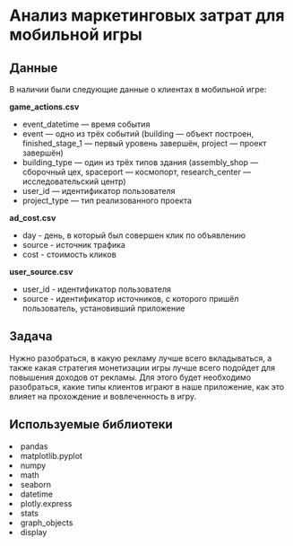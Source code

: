 # Анализ маркетинговых затрат для мобильной игры

## Данные

В наличии были следующие данные о клиентах в мобильной игре:

**game_actions.csv**
- event_datetime — время события
- event — одно из трёх событий (building — объект построен, finished_stage_1 — первый уровень завершён, project — проект завершён)
- building_type — один из трёх типов здания (assembly_shop — сборочный цех, spaceport — космопорт, research_center — исследовательский центр)
- user_id — идентификатор пользователя
- project_type — тип реализованного проекта

**ad_cost.csv**
- day - день, в который был совершен клик по объявлению
- source - источник трафика
- cost - стоимость кликов

**user_source.csv**
- user_id - идентификатор пользователя
- source - идентификатор источников, с которого пришёл пользователь, установивший приложение

## Задача

Нужно разобраться, в какую рекламу лучше всего вкладываться, а также какая стратегия монетизации игры лучше всего подойдет для повышения доходов от рекламы. Для этого будет необходимо разобраться, какие типы клиентов играют в наше приложение, как это влияет на прохождение и вовлеченность в игру.  

## Используемые библиотеки
<li>pandas <li>matplotlib.pyplot  <li>numpy <li>math <li>seaborn <li>datetime <li>plotly.express <li>stats <li>graph_objects <li>display
